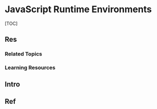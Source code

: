 # JavaScript Runtime Environments

[TOC]



## Res
### Related Topics


### Learning Resources



## Intro


## Ref


